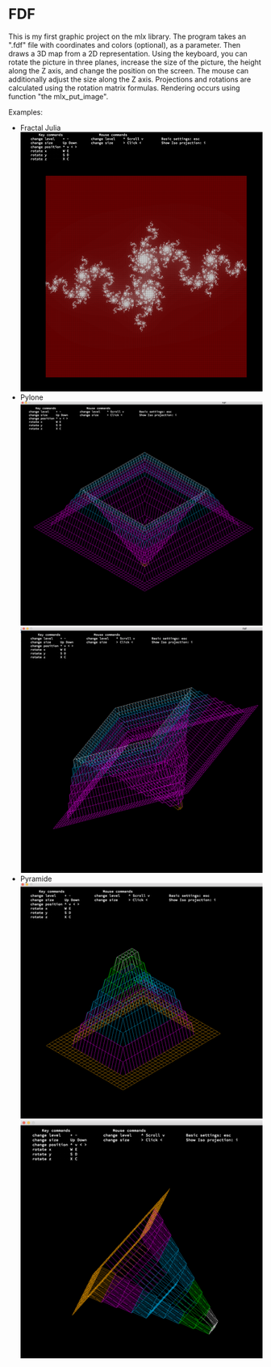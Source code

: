 # FDF

This is my first graphic project on the mlx library.
The program takes an ".fdf" file with coordinates and colors (optional), as a parameter. Then draws a 3D map from a 2D representation.
Using the keyboard, you can rotate the picture in three planes, increase the size of the picture, the height along the Z axis, and change the position on the screen. The mouse can additionally adjust the size along the Z axis.
Projections and rotations are calculated using the rotation matrix formulas.
Rendering occurs using function "the mlx_put_image".

Examples:
  - Fractal Julia
![julia](https://raw.githubusercontent.com/Lilili21/FDF/master/img/julia.png)
  - Pylone
![pylone](https://raw.githubusercontent.com/Lilili21/FDF/master/img/pylone.png)
![pylone2](https://raw.githubusercontent.com/Lilili21/FDF/master/img/pylone_rotated.png)
  - Pyramide
![pyramide](https://raw.githubusercontent.com/Lilili21/FDF/master/img/pyramide.png)
![pyramide2](https://raw.githubusercontent.com/Lilili21/FDF/master/img/pyramide_rotated.png)
